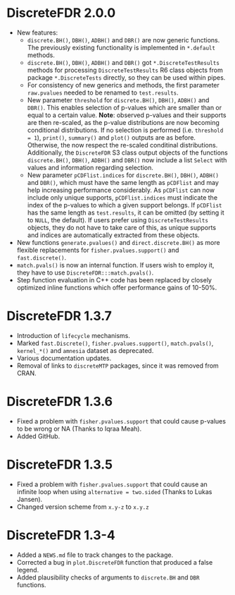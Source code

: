 # DiscreteFDR 2.0.0

-   New features:
    -   `discrete.BH()`, `DBH()`, `ADBH()` and `DBR()` are now generic
        functions. The previously existing functionality is implemented in
        `*.default` methods.
    -   `discrete.BH()`, `DBH()`, `ADBH()` and `DBR()` got 
        `*.DiscreteTestResults` methods for processing `DiscreteTestResults` R6
        class objects from package `*.DiscreteTests` directly, so they can be
        used within pipes.
    -   For consistency of new generics and methods, the first parameter
        `raw.pvalues` needed to be renamed to `test.results`.
    -   New parameter `threshold` for `discrete.BH()`, `DBH()`, `ADBH()` and
        `DBR()`. This enables selection of p-values which are smaller than or
        equal to a certain value. **Note**: observed p-values and their
        supports are then re-scaled, as the p-value distributions are now
        becoming conditional distributions. If no selection is performed (i.e.
        `threshold = 1`), `print()`, `summary()` and `plot()` outputs are as
        before. Otherwise, the now respect the re-scaled conditinal
        distributions. Additionally, the `DiscreteFDR` S3 class output objects
        of the functions `discrete.BH()`, `DBH()`, `ADBH()` and `DBR()` now
        include a list `Select` with values and information regarding selection.
    -   New parameter `pCDFlist.indices` for `discrete.BH()`, `DBH()`, `ADBH()`
        and `DBR()`, which must have the same length as `pCDFlist` and may
        help increasing performance considerably. As `pCDFlist` can now include
        only unique supports, `pCDFlist.indices` must indicate the index of the
        p-values to which a given support belongs. If `pCDFlist` has the same
        length as `test.results`, it can be omitted (by setting it to `NULL`,
        the default). If users prefer using `DiscreteTestResults` objects, they
        do not have to take care of this, as unique supports and indices are
        automatically extracted from these objects.
-   New functions `generate.pvalues()` and `direct.discrete.BH()` as more
    flexible replacements for `fisher.pvalues.support()` and `fast.discrete()`.
-   `match.pvals()` is now an internal function. If users wish to employ it,
    they have to use `DiscreteFDR:::match.pvals()`.
-   Step function evaluation in C++ code has been replaced by closely optimized
    inline functions which offer performance gains of 10-50%.
    

# DiscreteFDR 1.3.7

-   Introduction of `lifecycle` mechanisms.
-   Marked `fast.Discrete()`, `fisher.pvalues.support()`, `match.pvals()`,
    `kernel_*()` and `amnesia` dataset as deprecated.
-   Various documentation updates.
-   Removal of links to `discreteMTP` packages, since it was removed from CRAN.


# DiscreteFDR 1.3.6

-   Fixed a problem with `fisher.pvalues.support` that could cause p-values to 
be wrong or NA (Thanks to Iqraa Meah).
-   Added GitHub.


# DiscreteFDR 1.3.5

-   Fixed a problem with `fisher.pvalues.support` that could cause an infinite
loop when using `alternative = two.sided` (Thanks to Lukas Jansen).
-   Changed version scheme from `x.y-z` to `x.y.z`


# DiscreteFDR 1.3-4

-   Added a `NEWS.md` file to track changes to the package.
-   Corrected a bug in `plot.DiscreteFDR` function that produced a false legend.
-   Added plausibility checks of arguments to `discrete.BH` and `DBR` functions.

